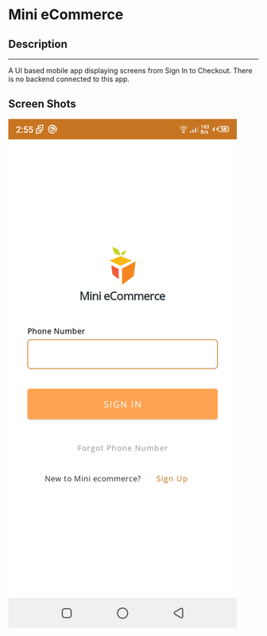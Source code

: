 # Mini eCommerce

## Description
***
A UI based mobile app displaying screens from Sign In to Checkout. There is no backend connected to this app.

## Screen Shots
![Image text](screen_shots/login.png)